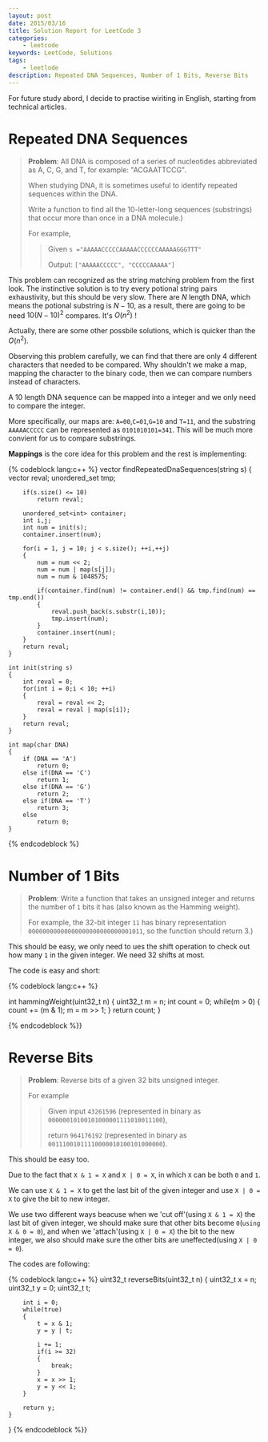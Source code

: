 ```yaml
---
layout: post
date: 2015/03/16
title: Solution Report for LeetCode 3
categories: 
    - leetcode
keywords: LeetCode, Solutions
tags: 
    - leetlode
description: Repeated DNA Sequences, Number of 1 Bits, Reverse Bits
---
```


For future study abord, I decide to practise wiriting in English, starting from technical articles.

# Repeated DNA Sequences

> **Problem**: All DNA is composed of a series of nucleotides abbreviated as A, C, G, and T, for example: "ACGAATTCCG". 
>
> When studying DNA, it is sometimes useful to identify repeated sequences within the DNA.
>
> Write a function to find all the 10-letter-long sequences (substrings) that occur more than once in a DNA molecule.)
>
> For example,
>
> > Given `s ="AAAAACCCCCAAAAACCCCCCAAAAAGGGTTT"`
> >
> >  Output: `["AAAAACCCCC", "CCCCCAAAAA"]`


This problem can recognized as the string matching problem from the first look. The instinctive solution is to try every potional string pairs exhaustivity, but this should be very slow. There are $N$ length DNA, which means the potional substring is $N-10$, as a result, there are going to be need $10(N-10)^2$ compares. It's $O(n^2)$ !

Actually, there are some other possbile solutions, which is quicker than the $O(n^2)$. 

Observing this problem carefully, we can find that there are only 4 different characters that needed to be compared. Why shouldn't we make a map, mapping the character to the binary code, then we can compare numbers instead of characters.

A $10$ length DNA sequence can be mapped into a integer and we only need to compare the integer.

More specifically, our maps are: `A=00`,`C=01`,`G=10` and `T=11`, and the substring `AAAAACCCCC` can be represented as `0101010101=341`. This will be much more convient for us to compare substrings.

**Mappings** is the core idea for this problem and the rest is implementing:

{% codeblock lang:c++ %}
    vector<string> findRepeatedDnaSequences(string s) 
    {
        vector<string> reval;
        unordered_set<int> tmp;

        if(s.size() <= 10)
            return reval;

        unordered_set<int> container;
        int i,j;
        int num = init(s);
        container.insert(num);

        for(i = 1, j = 10; j < s.size(); ++i,++j)
        {
            num = num << 2;
            num = num | map(s[j]);
            num = num & 1048575;

            if(container.find(num) != container.end() && tmp.find(num) == tmp.end())
            {
                reval.push_back(s.substr(i,10));
                tmp.insert(num);
            }
            container.insert(num);
        }
        return reval;
    }

    int init(string s)
    {
        int reval = 0;
        for(int i = 0;i < 10; ++i)
        {
            reval = reval << 2;
            reval = reval | map(s[i]);
        }
        return reval;
    }

    int map(char DNA)
    {
        if (DNA == 'A')
            return 0;
        else if(DNA == 'C')
            return 1;
        else if(DNA == 'G')
            return 2;
        else if(DNA == 'T')
            return 3;
        else
            return 0;
    }
{% endcodeblock %}


# Number of 1 Bits


> **Problem**: Write a function that takes an unsigned integer and returns the number of `1` bits it has (also known as the Hamming weight).
>
>
> For example, the 32-bit integer `11` has binary representation `00000000000000000000000000001011`, so the function should return 3.)

This should be easy, we only need to ues the shift operation to check out how many `1` in the given integer. We need 32 shifts at most.

The code is easy and short:

{% codeblock lang:c++ %}

int hammingWeight(uint32_t n) {
    uint32_t m = n;
    int count = 0;
    while(m > 0)
    {
        count += (m & 1);
        m = m >> 1;
    }
    return count;
}

{% endcodeblock %}}


# Reverse Bits

> **Problem**: Reverse bits of a given 32 bits unsigned integer.
>
>
> For example
>
> > Given input `43261596` (represented in binary as `00000010100101000001111010011100`), 
> >
> > return `964176192` (represented in binary as `00111001011110000010100101000000`).


This should be easy too. 

Due to the fact that `X & 1 = X` and `X | 0 = X`, in which `X` can be both `0` and `1`.

We can use `X & 1 = X` to get the last bit of the given integer and use `X | 0 = X` to give the bit to new integer.

We use two different ways beacuse when we 'cut off'(using `X & 1 = X`) the last bit of given integer, we should make sure that other bits become `0`(`using X & 0 = 0`), and when we 'attach'(using `X | 0 = X`) the bit to the new integer, we also should make sure the other bits are uneffected(using `X | 0 = 0`).

The codes are following:


{% codeblock lang:c++ %}
    uint32_t reverseBits(uint32_t n) {
        uint32_t x = n;
        uint32_t y = 0;
        uint32_t t;

        int i = 0;
        while(true)
        {
            t = x & 1;
            y = y | t;
 
            i += 1;
            if(i >= 32)
            {
                break;
            }
            x = x >> 1;
            y = y << 1;
        }
 
        return y;
    }
}
{% endcodeblock %}}




